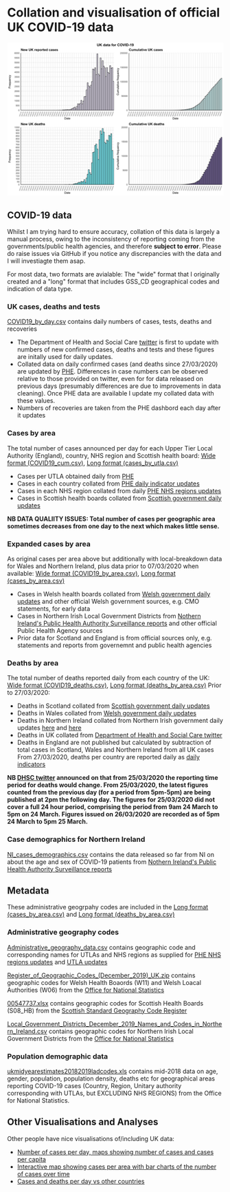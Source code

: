 # Collation and visualisation of official UK COVID-19 data

![Daily and cumulative cases, tests and deaths, 10.03.2020](https://github.com/emmadoughty/Daily_COVID-19/blob/master/Summary_plot.png)

## COVID-19 data

Whilst I am trying hard to ensure accuracy, collation of this data is largely a manual process, owing to the inconsistency of reporting coming from the governments/public health agencies, and therefore **subject to error**. Please do raise issues via GitHub if you notice any discrepancies with the data and I will investiagte them asap.

For most data, two formats are avialable: The "wide" format that I originally created and a "long" format that includes GSS_CD geographical codes and indication of data type.

### UK cases, deaths and tests


[COVID19_by_day.csv](https://github.com/emmadoughty/Daily_COVID-19/blob/master/Data/COVID19_by_day.csv) contains daily numbers of cases, tests, deaths and recoveries
- The Department of Health and Social Care [twitter](https://twitter.com/DHSCgovuk) is first to update with numbers of new confirmed cases, deaths and tests and these figures are initally used for daily updates.
- Collated data on daily confirmed cases (and deaths since 27/03/2020) are updated by [PHE](https://www.arcgis.com/home/item.html?id=bc8ee90225644ef7a6f4dd1b13ea1d67). Differences in case numbers can be observed relative to those provided on twitter, even for for data released on previous days (presumably differences are due to improvements in data cleaning). Once PHE data are available I update my collated data with these values.
- Numbers of recoveries are taken from the PHE dashbord each day after it updates

### Cases by area


The total number of cases announced per day for each Upper Tier Local Authority (England),  country, NHS region and Scottish health board: [Wide format (COVID19_cum.csv)](https://github.com/emmadoughty/Daily_COVID-19/blob/master/Data/COVID19_cum.csv), [Long format (cases_by_utla.csv)](https://github.com/emmadoughty/Daily_COVID-19/blob/master/Data/cases_by_utla.csv)
- Cases per UTLA obtained daily from [PHE](https://www.arcgis.com/home/item.html?id=b684319181f94875a6879bbc833ca3a6) 
- Cases in each country collated from [PHE daily indicator updates](https://www.arcgis.com/home/item.html?id=bc8ee90225644ef7a6f4dd1b13ea1d67)
- Cases in each NHS region collated from daily [PHE NHS regions updates](https://www.arcgis.com/home/item.html?id=ca796627a2294c51926865748c4a56e8)
- Cases in Scottish health boards collated from [Scottish government daily updates](https://www.gov.scot/coronavirus-covid-19/)


**NB DATA QUALIITY ISSUES: Total number of cases per geographic area sometimes decreases from one day to the next which makes little sense.**

### Expanded cases by area
As original cases per area above but additionally with local-breakdown data for Wales and Northern Ireland, plus data prior to 07/03/2020 when available: [Wide format (COVID19_by_area.csv)](https://github.com/emmadoughty/Daily_COVID-19/blob/master/Data/COVID19_by_area.csv), [Long format (cases_by_area.csv)](https://github.com/emmadoughty/Daily_COVID-19/blob/master/Data/cases_by_area.csv)
- Cases in Welsh health boards collated from [Welsh government daily updates](https://covid19-phwstatement.nhs.wales/) and other official Welsh government sources, e.g. CMO statements, for early data
- Cases in Northern Irish Local Government Districts from [Nothern Ireland's Public Health Authority Surveillance reports](https://www.publichealth.hscni.net/publications/covid-19-surveillance-reports) and other official Public Health Agency sources 
- Prior data for Scotland and England is from official sources only, e.g. statements and reports from governemnt and public health agencies


### Deaths by area
The total number of deaths reported daily from each country of the UK: [Wide format (COVID19_deaths.csv)](https://github.com/emmadoughty/Daily_COVID-19/blob/master/Data/COVID19_deaths.csv), [Long format (deaths_by_area.csv)](https://github.com/emmadoughty/Daily_COVID-19/blob/master/Data/deaths_by_area.csv)
Prior to 27/03/2020:
- Deaths in Scotland collated from [Scottish government daily updates](https://www.gov.scot/coronavirus-covid-19/)
- Deaths in Wales collated from [Welsh government daily updates](https://covid19-phwstatement.nhs.wales/)
- Deaths in Northern Ireland collated from Northern Irish government daily updates [here](https://www.publichealth.hscni.net/news/covid-19-coronavirus) and [here](https://www.publichealth.hscni.net/publications/covid-19-surveillance-reports)
- Deaths in UK collated from [Department of Health and Social Care twitter](https://twitter.com/DHSCgovuk)
- Deaths in England are not published but calculated by subtraction of total cases in Scotland, Wales and Northern Ireland from all UK cases
From 27/03/2020, deaths per country are reported daily as [daily indicators](https://www.arcgis.com/home/item.html?id=bc8ee90225644ef7a6f4dd1b13ea1d67)

**NB [DHSC twitter](https://twitter.com/DHSCgovuk/status/1243237211119800323) announced on that from 25/03/2020 the reporting time period for deaths would change. From 25/03/2020, the latest figures counted from the previous day (for a period from 5pm-5pm) are being published at 2pm the following day. The figures for 25/03/2020 did not cover a full 24 hour period, comprising the period from 9am 24 March to 5pm on 24 March. Figures issued on 26/03/2020 are recorded as of 5pm 24 March to 5pm 25 March.**

### Case demographics for Northern Ireland
[NI_cases_demographics.csv](https://github.com/emmadoughty/Daily_COVID-19/blob/master/Data/NI_cases_demographics.csv) contains the data released so far from NI on about the age and sex of COVID-19 patients from [Nothern Ireland's Public Health Authority Surveillance reports](https://www.publichealth.hscni.net/publications/covid-19-surveillance-reports)


## Metadata

These administrative geogrpahy codes are included in the [Long format (cases_by_area.csv)](https://github.com/emmadoughty/Daily_COVID-19/blob/master/Data/cases_by_area.csv) and [Long format (deaths_by_area.csv)](https://github.com/emmadoughty/Daily_COVID-19/blob/master/Data/deaths_by_area.csv)

### Administrative geography codes
[Administrative_geography_data.csv](https://github.com/emmadoughty/Daily_COVID-19/blob/master/Data/Administrative_geography_data.csv) contains geographic code and corresponding names for UTLAs and NHS regions as supplied for [PHE NHS regions updates](https://www.arcgis.com/home/item.html?id=ca796627a2294c51926865748c4a56e8) and [UTLA updates](https://www.arcgis.com/home/item.html?id=b684319181f94875a6879bbc833ca3a6)

[Register_of_Geographic_Codes_(December_2019)_UK.zip](https://github.com/emmadoughty/Daily_COVID-19/blob/master/Data/Register_of_Geographic_Codes_(December_2019)_UK.zip) contains geographic codes for Welsh Health Boaords (W11) and Welsh Loacal Authorities (W06) from the [Office for National Statistics](http://geoportal.statistics.gov.uk/datasets/register-of-geographic-codes-december-2019-for-the-united-kingdom)

[00547737.xlsx](https://github.com/emmadoughty/Daily_COVID-19/blob/master/Data/00547737.xlsx) contains geographic codes for Scottish Health Boards (S08_HB) from the [Scottish Standard Geography Code Register](https://www2.gov.scot/Topics/Statistics/sns/SNSRef/StanGeoCodeRegister)

[Local_Government_Districts_December_2019_Names_and_Codes_in_Northern_Ireland.csv](https://github.com/emmadoughty/Daily_COVID-19/blob/master/Data/Local_Government_Districts_December_2019_Names_and_Codes_in_Northern_Ireland.csv) contains geographic codes for Northern Irish Local Government Districts from the [Office for National Statistics](https://geoportal.statistics.gov.uk/datasets/local-government-districts-december-2019-names-and-codes-in-northern-ireland)

### Population demographic data
[ukmidyearestimates20182019ladcodes.xls](https://www.ons.gov.uk/peoplepopulationandcommunity/populationandmigration/populationestimates/datasets/populationestimatesforukenglandandwalesscotlandandnorthernireland) contains mid-2018 data on age, gender, population, population density, deaths etc for geographical areas reporting COVID-19 cases (Country, Region, Unitary authority corresponding with UTLAs, but EXCLUDING NHS REGIONS) from the Office for National Statistics.


## Other Visualisations and Analyses

Other people have nice visualisations of/including UK data:
- [Number of cases per day, maps showing number of cases and cases per capita](https://trafforddatalab.shinyapps.io/covid-19)
- [Interactive map showing cases per area with bar charts of the number of cases over time](https://www.arcgis.com/home/webmap/viewer.html?webmap=2c122cca2af644339cb636a9844672af&extent=-1.8598,50.9565,2.1969,52.3368)
- [Cases and deaths per day vs other countries](https://public.tableau.com/profile/andrewjmdata#!/vizhome/CoronaVirusMarch2020v4/Introduction?publish=yes)
